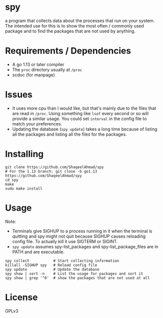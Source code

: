 # spy

a program that collects data about the processes that run on your system.
The intended use for this is to show the most often / commonly used package and
to find the packages that are not used by anything.

# Requirements / Dependencies
- A go 1.13 or later compiler
- The `proc` directory usually at `/proc`
- scdoc (for manpage)

# Issues
- It uses more cpu than I would like, but that's mainly due to the files that
  are read in `/proc`. Using something like `lsof` every second or so will
  provide a similar usage. You could set `interval` in the config file to
  match your preferences.
- Updating the database (`spy update`) takes a long time because of listing
  all the packages and listing all the files for the packages.

# Installing

```
git clone https://github.com/ShaqeelAhmad/spy
# For the 1.13 branch: git clone -b go1.13 https://github.com/ShaqeelAhmad/spy
cd spy
make
sudo make install
```

# Usage
Note:
* Terminals give SIGHUP to a process running in it when the terminal is
  quitting and spy might not quit because SIGHUP causes reloading config file.
  To actually kill it use SIGTERM or SIGINT.
* `spy update` assumes spy-list_packages and spy-list_package_files are in PATH
  and are executable.

```
spy collect           # Start collecting information
killall -SIGHUP spy   # Reload config file
spy update            # Update the database
spy show | sort -n    # List the usage for packages and sort it
spy show | grep '^0'  # show the packages that are not used at all
```

# License

GPLv3
